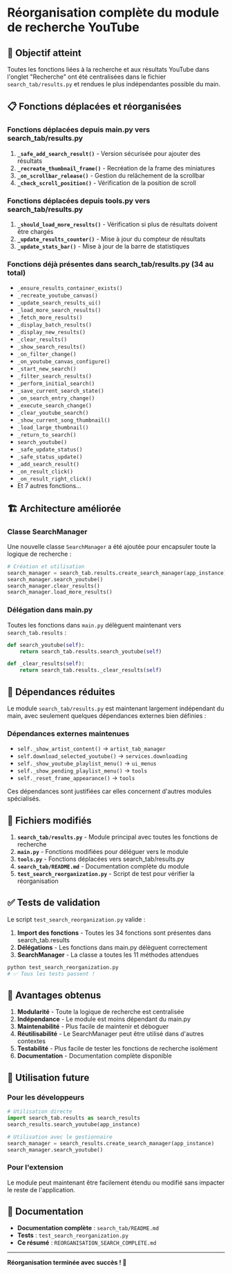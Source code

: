 # Réorganisation complète du module de recherche YouTube

## 🎯 Objectif atteint

Toutes les fonctions liées à la recherche et aux résultats YouTube dans l'onglet "Recherche" ont été centralisées dans le fichier `search_tab/results.py` et rendues le plus indépendantes possible du main.

## 📋 Fonctions déplacées et réorganisées

### Fonctions déplacées depuis main.py vers search_tab/results.py

1. **`_safe_add_search_result()`** - Version sécurisée pour ajouter des résultats
2. **`_recreate_thumbnail_frame()`** - Recréation de la frame des miniatures
3. **`_on_scrollbar_release()`** - Gestion du relâchement de la scrollbar
4. **`_check_scroll_position()`** - Vérification de la position de scroll

### Fonctions déplacées depuis tools.py vers search_tab/results.py

1. **`_should_load_more_results()`** - Vérification si plus de résultats doivent être chargés
2. **`_update_results_counter()`** - Mise à jour du compteur de résultats
3. **`_update_stats_bar()`** - Mise à jour de la barre de statistiques

### Fonctions déjà présentes dans search_tab/results.py (34 au total)

- `_ensure_results_container_exists()`
- `_recreate_youtube_canvas()`
- `_update_search_results_ui()`
- `_load_more_search_results()`
- `_fetch_more_results()`
- `_display_batch_results()`
- `_display_new_results()`
- `_clear_results()`
- `_show_search_results()`
- `_on_filter_change()`
- `_on_youtube_canvas_configure()`
- `_start_new_search()`
- `_filter_search_results()`
- `_perform_initial_search()`
- `_save_current_search_state()`
- `_on_search_entry_change()`
- `_execute_search_change()`
- `_clear_youtube_search()`
- `_show_current_song_thumbnail()`
- `_load_large_thumbnail()`
- `_return_to_search()`
- `search_youtube()`
- `_safe_update_status()`
- `_safe_status_update()`
- `_add_search_result()`
- `_on_result_click()`
- `_on_result_right_click()`
- Et 7 autres fonctions...

## 🏗️ Architecture améliorée

### Classe SearchManager

Une nouvelle classe `SearchManager` a été ajoutée pour encapsuler toute la logique de recherche :

```python
# Création et utilisation
search_manager = search_tab.results.create_search_manager(app_instance)
search_manager.search_youtube()
search_manager.clear_results()
search_manager.load_more_results()
```

### Délégation dans main.py

Toutes les fonctions dans `main.py` délèguent maintenant vers `search_tab.results` :

```python
def search_youtube(self):
    return search_tab.results.search_youtube(self)

def _clear_results(self):
    return search_tab.results._clear_results(self)
```

## 🔗 Dépendances réduites

Le module `search_tab/results.py` est maintenant largement indépendant du main, avec seulement quelques dépendances externes bien définies :

### Dépendances externes maintenues
- `self._show_artist_content()` → `artist_tab_manager`
- `self.download_selected_youtube()` → `services.downloading`
- `self._show_youtube_playlist_menu()` → `ui_menus`
- `self._show_pending_playlist_menu()` → `tools`
- `self._reset_frame_appearance()` → `tools`

Ces dépendances sont justifiées car elles concernent d'autres modules spécialisés.

## 📁 Fichiers modifiés

1. **`search_tab/results.py`** - Module principal avec toutes les fonctions de recherche
2. **`main.py`** - Fonctions modifiées pour déléguer vers le module
3. **`tools.py`** - Fonctions déplacées vers search_tab/results.py
4. **`search_tab/README.md`** - Documentation complète du module
5. **`test_search_reorganization.py`** - Script de test pour vérifier la réorganisation

## ✅ Tests de validation

Le script `test_search_reorganization.py` valide :

1. **Import des fonctions** - Toutes les 34 fonctions sont présentes dans search_tab.results
2. **Délégations** - Les fonctions dans main.py délèguent correctement
3. **SearchManager** - La classe a toutes les 11 méthodes attendues

```bash
python test_search_reorganization.py
# ✅ Tous les tests passent !
```

## 🎉 Avantages obtenus

1. **Modularité** - Toute la logique de recherche est centralisée
2. **Indépendance** - Le module est moins dépendant du main.py
3. **Maintenabilité** - Plus facile de maintenir et déboguer
4. **Réutilisabilité** - Le SearchManager peut être utilisé dans d'autres contextes
5. **Testabilité** - Plus facile de tester les fonctions de recherche isolément
6. **Documentation** - Documentation complète disponible

## 🚀 Utilisation future

### Pour les développeurs

```python
# Utilisation directe
import search_tab.results as search_results
search_results.search_youtube(app_instance)

# Utilisation avec le gestionnaire
search_manager = search_results.create_search_manager(app_instance)
search_manager.search_youtube()
```

### Pour l'extension

Le module peut maintenant être facilement étendu ou modifié sans impacter le reste de l'application.

## 📖 Documentation

- **Documentation complète** : `search_tab/README.md`
- **Tests** : `test_search_reorganization.py`
- **Ce résumé** : `REORGANISATION_SEARCH_COMPLETE.md`

---

**Réorganisation terminée avec succès ! 🎉**